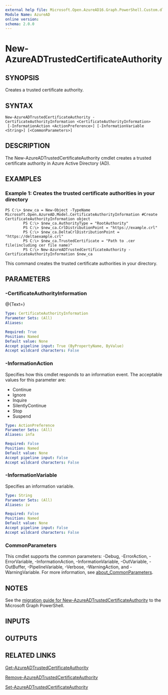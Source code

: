```yaml
---
external help file: Microsoft.Open.AzureAD16.Graph.PowerShell.Custom.dll-Help.xml
Module Name: AzureAD
online version:
schema: 2.0.0
---
```


# New-AzureADTrustedCertificateAuthority

## SYNOPSIS
Creates a trusted certificate authority.

## SYNTAX

```
New-AzureADTrustedCertificateAuthority -CertificateAuthorityInformation <CertificateAuthorityInformation>
 [-InformationAction <ActionPreference>] [-InformationVariable <String>] [<CommonParameters>]
```

## DESCRIPTION
The New-AzureADTrustedCertificateAuthority cmdlet creates a trusted certificate authority in Azure Active Directory (AD).

## EXAMPLES

### Example 1: Creates the trusted certificate authorities in your directory
```
PS C:\> $new_ca = New-Object -TypeName Microsoft.Open.AzureAD.Model.CertificateAuthorityInformation #Create CertificateAuthorityInformation object
		PS C:\> $new_ca.AuthorityType = "RootAuthority"
		PS C:\> $new_ca.CrlDistributionPoint = "https://example.crl"
		PS C:\> $new_ca.DeltaCrlDistributionPoint = "https://deltaexample.crl"
		PS C:\> $new_ca.TrustedCertificate = "Path to .cer file(including cer file name)"
		PS C:\> New-AzureADTrustedCertificateAuthority -CertificateAuthorityInformation $new_ca
```

This command creates the trusted certificate authorities in your directory.

## PARAMETERS

### -CertificateAuthorityInformation
@{Text=}

```yaml
Type: CertificateAuthorityInformation
Parameter Sets: (All)
Aliases:

Required: True
Position: Named
Default value: None
Accept pipeline input: True (ByPropertyName, ByValue)
Accept wildcard characters: False
```

### -InformationAction
Specifies how this cmdlet responds to an information event.
The acceptable values for this parameter are:

- Continue
- Ignore
- Inquire
- SilentlyContinue
- Stop
- Suspend

```yaml
Type: ActionPreference
Parameter Sets: (All)
Aliases: infa

Required: False
Position: Named
Default value: None
Accept pipeline input: False
Accept wildcard characters: False
```

### -InformationVariable
Specifies an information variable.

```yaml
Type: String
Parameter Sets: (All)
Aliases: iv

Required: False
Position: Named
Default value: None
Accept pipeline input: False
Accept wildcard characters: False
```

### CommonParameters
This cmdlet supports the common parameters: -Debug, -ErrorAction, -ErrorVariable, -InformationAction, -InformationVariable, -OutVariable, -OutBuffer, -PipelineVariable, -Verbose, -WarningAction, and -WarningVariable. For more information, see [about_CommonParameters](http://go.microsoft.com/fwlink/?LinkID=113216).

## NOTES

See the [migration guide for New-AzureADTrustedCertificateAuthority](./migrate/New-AzureADTrustedCertificateAuthority.md) to the Microsoft Graph PowerShell.

## INPUTS

## OUTPUTS

## RELATED LINKS

[Get-AzureADTrustedCertificateAuthority](Get-AzureADTrustedCertificateAuthority.md)

[Remove-AzureADTrustedCertificateAuthority](Remove-AzureADTrustedCertificateAuthority.md)

[Set-AzureADTrustedCertificateAuthority](Set-AzureADTrustedCertificateAuthority.md)

